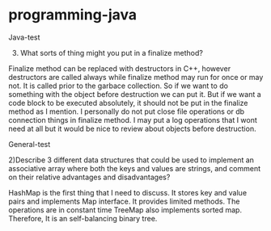 # programming-java

Java-test 

3) What sorts of thing might you put in a finalize method?

  Finalize method can be replaced with destructors in C++, however destructors are called always while finalize method may run for once or may not. It is called prior to the garbace collection. So if we want to do something with the object before destruction we can put it. But if we want a code block to be executed absolutely, it should not be put in the finalize method as I mention. I personally do not put close file operations or db connection things in finalize method. I  may put a log operations that I wont need at all but it would be nice to review about objects before destruction.
  
General-test

2)Describe 3 different data structures that could be used to implement an associative array where
both the keys and values are strings, and comment on their relative advantages and disadvantages?

 HashMap is the first thing that I need to discuss. It stores key and value pairs and implements Map interface. It provides limited methods. The operations are in constant time
 TreeMap also implements sorted map. Therefore, It is an self-balancing binary tree.
 

